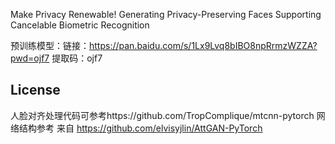 Make Privacy Renewable! Generating Privacy-Preserving Faces Supporting Cancelable Biometric Recognition


预训练模型：链接：https://pan.baidu.com/s/1Lx9Lvq8bIBO8npRrmzWZZA?pwd=ojf7 
提取码：ojf7

## License
人脸对齐处理代码可参考https://github.com/TropComplique/mtcnn-pytorch
网络结构参考 来自 https://github.com/elvisyjlin/AttGAN-PyTorch

